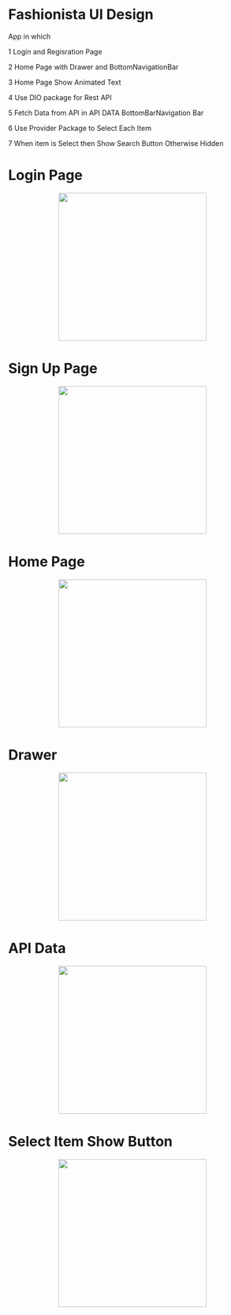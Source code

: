 # Fashionista UI Design 

App in which  

1 Login and Regisration Page 

2 Home Page with Drawer and BottomNavigationBar

3 Home Page Show Animated Text 

4 Use DIO package for Rest API

5 Fetch Data from API in API DATA BottomBarNavigation Bar

6 Use Provider Package to Select Each Item

7 When item is Select then Show Search Button Otherwise Hidden

# Login Page
<p align="center"><img width="300" src="https://github.com/Asadu43/fashionistaUI/blob/main/screenshot/Login.png"></p>

# Sign Up Page
<p align="center"><img width="300" src="https://github.com/Asadu43/fashionistaUI/blob/main/screenshot/signup.png"></p>

# Home Page
<p align="center"><img width="300" src="https://github.com/Asadu43/fashionistaUI/blob/main/screenshot/homescreen.png"></p>

# Drawer
<p align="center"><img width="300" src="https://github.com/Asadu43/fashionistaUI/blob/main/screenshot/drawer.png"></p>

# API Data
<p align="center"><img width="300" src="https://github.com/Asadu43/fashionistaUI/blob/main/screenshot/apidata.png"></p>

# Select Item Show Button
<p align="center"><img width="300" src="https://github.com/Asadu43/fashionistaUI/blob/main/screenshot/apidatawithbutton.png"></p>
